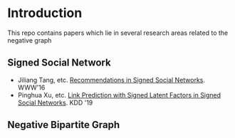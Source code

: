 # Introduction
This repo contains papers which lie in several research areas related to the negative graph

## Signed Social Network
- Jiliang Tang, etc. [Recommendations in Signed Social Networks](https://dl.acm.org/doi/pdf/10.1145/2872427.2882971). WWW'16
- Pinghua Xu, etc. [Link Prediction with Signed Latent Factors in Signed Social Networks](https://dl.acm.org/doi/pdf/10.1145/3292500.3330850). KDD '19

## Negative Bipartite Graph 
